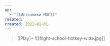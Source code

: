 ```yaml
---
up:
  - "[[Источники MOC]]"
related: 
created: 2022-01-01
---
```


> [!Play]+
> ![[flight-school-hotkey-wide.jpg]]
